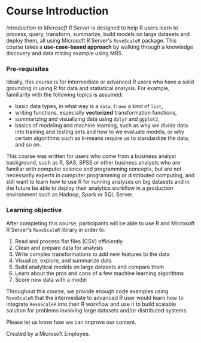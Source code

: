 # Course Introduction

*Introduction to Microsoft R Server* is designed to help R users learn to process, query, transform, summarize, build models on large datasets and deploy them, all using Microsoft R Server's `RevoScaleR` package. This course takes a **use-case-based approach** by walking through a knowledge discovery and data mining example using MRS.

### Pre-requisites

Ideally, this course is for intermediate or advanced R users who have a solid grounding in using R for data and statistical analysis. For example, familiarity with the following topics is assumed:
  - basic data types, in what way is a `data.frame` a kind of `list`, 
  - writing functions, especially **vectorized** transformation functions,
  - summarizing and visualizing data using `dplyr` and `ggplot2`,
  - basics of modeling and machine learning, such as why we divide data into training and testing sets and how to we evaluate models, or why certain algorithms such as k-means require us to standardize the data, and so on.

This course was written for users who come from a business analyst background, such as R, SAS, SPSS or other business analysts who are familiar with computer science and programming concepts, but are not necessarily experts in computer programming or distributed computing, and still want to learn how to use R for running analyses on big datasets and in the future be able to deploy their analytics workflow in a production environment such as Hadoop, Spark or SQL Server.

### Learning objective

After completing this course, participants will be able to use R and Microsoft R Server's `RevoScaleR` library in order to: 

  1. Read and process flat files (CSV) efficiently
  2. Clean and prepare data for analysis
  3. Write complex transformations to add new features to the data
  4. Visualize, explore, and summarize data
  5. Build analytical models on large datasets and compare them
  6. Learn about the pros and cons of a few machine learning algorithms
  7. Score new data with a model

Throughout this course, we provide enough code examples using `RevoScaleR` that the intermediate to advanced R user would learn how to integrate `RevoScaleR` into their R workflow and use it to build scalable solution for problems involving large datasets and/or distributed systems.

Please let us know how we can improve our content.

Created by a Microsoft Employee.